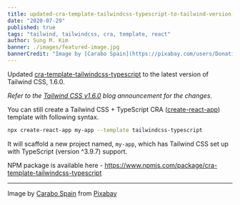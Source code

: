 ```yaml
---
title: updated-cra-template-tailwindcss-typescript-to-tailwind-version-1-6-0
date: "2020-07-29"
published: true
tags: "tailwind, tailwindcss, cra, template, react"
author: Sung M. Kim
banner: ./images/featured-image.jpg
bannerCredit: "Image by [Carabo Spain](https://pixabay.com/users/Donations_are_appreciated-30101/?utm_source=link-attribution&utm_medium=referral&utm_campaign=image&utm_content=1745186) from [Pixabay](https://pixabay.com/?utm_source=link-attribution&utm_medium=referral&utm_campaign=image&utm_content=1745186)"
---
```


Updated [cra-template-tailwindcss-typescript](https://github.com/dance2die/cra-template-tailwindcss-typescript) to the latest version of Tailwind CSS, 1.6.0.

_Refer to the [Tailwind CSS v1.6.0](https://blog.tailwindcss.com/tailwindcss-1-6) blog announcement for the changes._

You can still create a Tailwind CSS + TypeScript CRA ([create-react-app](https://create-react-app.dev/)) template with following syntax.


```bash
npx create-react-app my-app --template tailwindcss-typescript
```

It will scaffold a new project named, `my-app`, which has Tailwind CSS set up with TypeScript (version ^3.9.7) support.

NPM package is available here - https://www.npmjs.com/package/cra-template-tailwindcss-typescript

---

Image by <a href="https://pixabay.com/users/Donations_are_appreciated-30101/?utm_source=link-attribution&amp;utm_medium=referral&amp;utm_campaign=image&amp;utm_content=1745186">Carabo Spain</a> from <a href="https://pixabay.com/?utm_source=link-attribution&amp;utm_medium=referral&amp;utm_campaign=image&amp;utm_content=1745186">Pixabay</a>